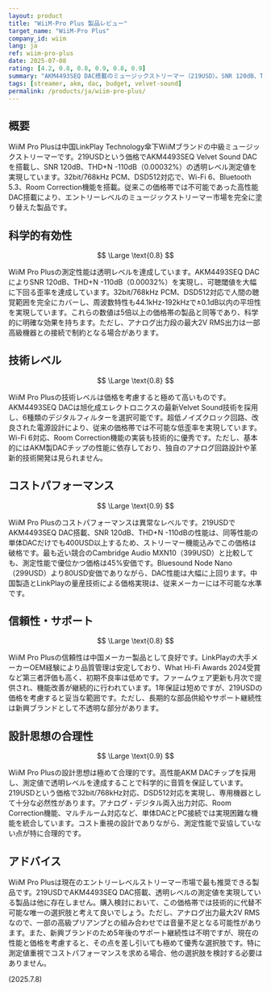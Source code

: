 ```yaml
---
layout: product
title: "WiiM-Pro Plus 製品レビュー"
target_name: "WiiM-Pro Plus"
company_id: wiim
lang: ja
ref: wiim-pro-plus
date: 2025-07-08
rating: [4.2, 0.8, 0.8, 0.9, 0.8, 0.9]
summary: "AKM4493SEQ DAC搭載のミュージックストリーマー（219USD）。SNR 120dB、THD+N -110dB、32bit/768kHz PCM・DSD512対応で透明レベルの測定値を実現。同価格帯に競合製品が存在しない圧倒的なコストパフォーマンス。"
tags: [streamer, akm, dac, budget, velvet-sound]
permalink: /products/ja/wiim-pro-plus/
---
```


## 概要

WiiM Pro Plusは中国LinkPlay Technology傘下WiiMブランドの中級ミュージックストリーマーです。219USDという価格でAKM4493SEQ Velvet Sound DACを搭載し、SNR 120dB、THD+N -110dB（0.00032%）の透明レベル測定値を実現しています。32bit/768kHz PCM、DSD512対応で、Wi-Fi 6、Bluetooth 5.3、Room Correction機能を搭載。従来この価格帯では不可能であった高性能DAC搭載により、エントリーレベルのミュージックストリーマー市場を完全に塗り替えた製品です。

## 科学的有効性

$$ \Large \text{0.8} $$

WiiM Pro Plusの測定性能は透明レベルを達成しています。AKM4493SEQ DACによりSNR 120dB、THD+N -110dB（0.00032%）を実現し、可聴閾値を大幅に下回る歪率を達成しています。32bit/768kHz PCM、DSD512対応で人間の聴覚範囲を完全にカバーし、周波数特性も44.1kHz-192kHzで±0.1dB以内の平坦性を実現しています。これらの数値は5倍以上の価格帯の製品と同等であり、科学的に明確な効果を持ちます。ただし、アナログ出力段の最大2V RMS出力は一部高級機器との接続で制約となる場合があります。

## 技術レベル

$$ \Large \text{0.8} $$

WiiM Pro Plusの技術レベルは価格を考慮すると極めて高いものです。AKM4493SEQ DACは旭化成エレクトロニクスの最新Velvet Sound技術を採用し、6種類のデジタルフィルターを選択可能です。超低ノイズクロック回路、改良された電源設計により、従来の価格帯では不可能な低歪率を実現しています。Wi-Fi 6対応、Room Correction機能の実装も技術的に優秀です。ただし、基本的にはAKM製DACチップの性能に依存しており、独自のアナログ回路設計や革新的技術開発は見られません。

## コストパフォーマンス

$$ \Large \text{0.9} $$

WiiM Pro Plusのコストパフォーマンスは異常なレベルです。219USDでAKM4493SEQ DAC搭載、SNR 120dB、THD+N -110dBの性能は、同等性能の単体DACだけでも400USD以上するため、ストリーマー機能込みでこの価格は破格です。最も近い競合のCambridge Audio MXN10（399USD）と比較しても、測定性能で優位かつ価格は45%安価です。Bluesound Node Nano（299USD）より80USD安価でありながら、DAC性能は大幅に上回ります。中国製造とLinkPlayの量産技術による価格実現は、従来メーカーには不可能な水準です。

## 信頼性・サポート

$$ \Large \text{0.8} $$

WiiM Pro Plusの信頼性は中国メーカー製品として良好です。LinkPlayの大手メーカーOEM経験により品質管理は安定しており、What Hi-Fi Awards 2024受賞など第三者評価も高く、初期不良率は低めです。ファームウェア更新も月次で提供され、機能改善が継続的に行われています。1年保証は短めですが、219USDの価格を考慮すると妥当な範囲です。ただし、長期的な部品供給やサポート継続性は新興ブランドとして不透明な部分があります。

## 設計思想の合理性

$$ \Large \text{0.9} $$

WiiM Pro Plusの設計思想は極めて合理的です。高性能AKM DACチップを採用し、測定値で透明レベルを達成することで科学的に音質を保証しています。219USDという価格で32bit/768kHz対応、DSD512対応を実現し、専用機器として十分な必然性があります。アナログ・デジタル両入出力対応、Room Correction機能、マルチルーム対応など、単体DACとPC接続では実現困難な機能を統合しています。コスト重視の設計でありながら、測定性能で妥協していない点が特に合理的です。

## アドバイス

WiiM Pro Plusは現在のエントリーレベルストリーマー市場で最も推奨できる製品です。219USDでAKM4493SEQ DAC搭載、透明レベルの測定値を実現している製品は他に存在しません。購入検討において、この価格帯では技術的に代替不可能な唯一の選択肢と考えて良いでしょう。ただし、アナログ出力最大2V RMSなので、一部の高級プリアンプとの組み合わせでは音量不足となる可能性があります。また、新興ブランドのため5年後のサポート継続性は不明ですが、現在の性能と価格を考慮すると、その点を差し引いても極めて優秀な選択肢です。特に測定値重視でコストパフォーマンスを求める場合、他の選択肢を検討する必要はありません。

(2025.7.8)
